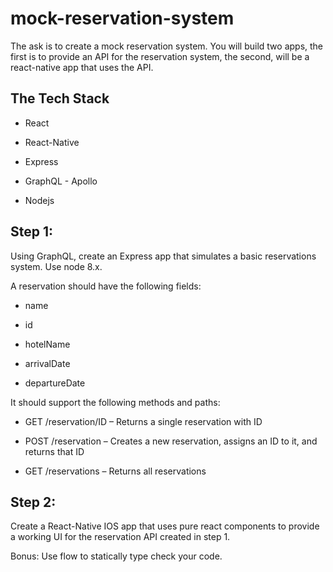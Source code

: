 # mock-reservation-system

The ask is to create a mock reservation system. You will build two apps, the first is to provide an API for the reservation system, the second, will be a react-native app that uses the API.

 

## The Tech Stack 

* React

* React-Native

* Express

* GraphQL - Apollo

* Nodejs

 

## Step 1:

Using GraphQL, create an Express app that simulates a basic reservations system. Use node 8.x.

 

A reservation should have the following fields:

* name

* id

* hotelName

* arrivalDate

* departureDate

 

It should support the following methods and paths:

* GET /reservation/ID – Returns a single reservation with ID

* POST /reservation – Creates a new reservation, assigns an ID to it, and returns that ID

* GET /reservations – Returns all reservations

 

## Step 2:

Create a React-Native IOS app that uses pure react components to provide a working UI for the reservation API created in step 1.

 

Bonus: Use flow to statically type check your code.
